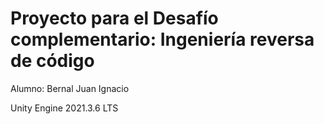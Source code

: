 # Proyecto para el Desafío complementario: Ingeniería reversa de código 

Alumno: Bernal Juan Ignacio

Unity Engine 2021.3.6 LTS


